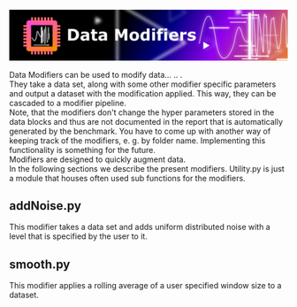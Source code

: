 
![](../.mdpictures/Banners/DataModifiers.png)

Data Modifiers can be used to modify data... .. .<br>
They take a data set, along with some other modifier specific parameters and output a dataset with the modification applied.
This way, they can be cascaded to a modifier pipeline.<br>
Note, that the modifiers don't change the hyper parameters stored in the data blocks and thus are not documented in the report that is automatically generated by the benchmark. You have to come up with another way of keeping track of the modifiers, e. g. by folder name. Implementing this functionality is something for the future.<br>
Modifiers are designed to quickly augment data.<br>
In the following sections we describe the present modifiers. Utility.py is just a module that houses often used sub functions for the modifiers.

## addNoise.py

This modifier takes a data set and adds uniform distributed noise with a level that is specified by the user to it.

## smooth.py

This modifier applies a rolling average of a user specified window size to a dataset.
